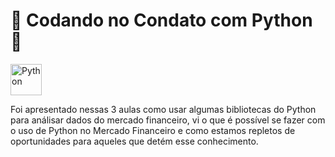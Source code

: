 # 📅 Codando no Condato com Python 🐍 

<img align="center" alt="Python" src="https://cdn.picpng.com/logo/language-logo-python-44976.png" style="height:50px; width:auto" target="_blank">

Foi apresentado nessas 3 aulas como usar algumas bibliotecas do Python para análisar dados do mercado financeiro, vi o que é possível se fazer com o uso de Python no Mercado Financeiro e como estamos repletos de oportunidades para aqueles que detém esse conhecimento.
